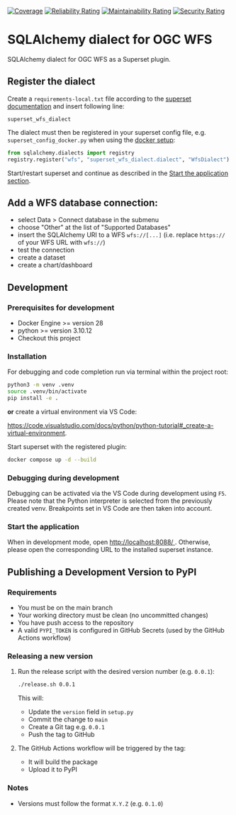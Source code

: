 [![Coverage](https://sq.terrestris.de/api/project_badges/measure?project=superset_wfs_dialect&metric=coverage&token=sqb_88a5e9f0f1eba432a07a9cd20ae27a6c4337271a)](https://sq.terrestris.de/dashboard?id=superset_wfs_dialect)
[![Reliability Rating](https://sq.terrestris.de/api/project_badges/measure?project=superset_wfs_dialect&metric=software_quality_reliability_rating&token=sqb_88a5e9f0f1eba432a07a9cd20ae27a6c4337271a)](https://sq.terrestris.de/dashboard?id=superset_wfs_dialect)
[![Maintainability Rating](https://sq.terrestris.de/api/project_badges/measure?project=superset_wfs_dialect&metric=software_quality_maintainability_rating&token=sqb_88a5e9f0f1eba432a07a9cd20ae27a6c4337271a)](https://sq.terrestris.de/dashboard?id=superset_wfs_dialect)
[![Security Rating](https://sq.terrestris.de/api/project_badges/measure?project=superset_wfs_dialect&metric=software_quality_security_rating&token=sqb_88a5e9f0f1eba432a07a9cd20ae27a6c4337271a)](https://sq.terrestris.de/dashboard?id=superset_wfs_dialect)

# SQLAlchemy dialect for OGC WFS

SQLAlchemy dialect for OGC WFS as a Superset plugin.

## Register the dialect

Create a `requirements-local.txt` file according to the
[superset documentation](https://superset.apache.org/docs/configuration/databases#2-install-the-driver-in-the-container)
and insert following line:

```
superset_wfs_dialect
```

The dialect must then be registered in your superset config file,
e.g. `superset_config_docker.py` when using the
[docker setup](https://superset.apache.org/docs/configuration/databases#2-install-the-driver-in-the-container):

```python
from sqlalchemy.dialects import registry
registry.register("wfs", "superset_wfs_dialect.dialect", "WfsDialect")
```

Start/restart superset and continue as described in the [Start the application section](#start-the-application).

## Add a WFS database connection:

- select Data > Connect database in the submenu
- choose "Other" at the list of "Supported Databases"
- insert the SQLAlchemy URI to a WFS `wfs://[...]` (i.e. replace `https://` of your WFS URL with `wfs://`)
- test the connection
- create a dataset
- create a chart/dashboard

## Development

### Prerequisites for development

- Docker Engine >= version 28
- python >= version 3.10.12
- Checkout this project

### Installation

For debugging and code completion run via terminal within the project root:

```bash
python3 -m venv .venv
source .venv/bin/activate
pip install -e .
```

**or** create a virtual environment via VS Code:

<https://code.visualstudio.com/docs/python/python-tutorial#_create-a-virtual-environment>.

Start superset with the registered plugin:

```bash
docker compose up -d --build
```

### Debugging during development

Debugging can be activated via the VS Code during development using `F5`.
Please note that the Python interpreter is selected from the previously created venv.
Breakpoints set in VS Code are then taken into account.

### Start the application

<!-- markdownlint-disable MD033 -->
When in development mode, open <a
  href="http://localhost:8088/"
  target="_blank"
  rel="noopener noreferrer">
    http://localhost:8088/
  </a>. Otherwise, please open the corresponding URL to the installed superset instance.
<!-- markdownlint-enable MD033 -->

## Publishing a Development Version to PyPI

### Requirements

- You must be on the main branch
- Your working directory must be clean (no uncommitted changes)
- You have push access to the repository
- A valid `PYPI_TOKEN` is configured in GitHub Secrets (used by the GitHub Actions workflow)

### Releasing a new version

1. Run the release script with the desired version number (e.g. `0.0.1`):

    ```bash
    ./release.sh 0.0.1
    ```

    This will:

    - Update the `version` field in `setup.py`
    - Commit the change to `main`
    - Create a Git tag e.g. `0.0.1`
    - Push the tag to GitHub

2. The GitHub Actions workflow will be triggered by the tag:

    - It will build the package
    - Upload it to PyPI

### Notes

- Versions must follow the format `X.Y.Z` (e.g. `0.1.0`)
